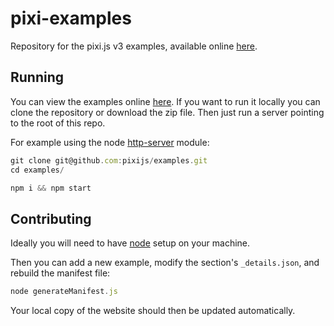 # pixi-examples

Repository for the pixi.js v3 examples, available online [here](ghio).

## Running

You can view the examples online [here][ghio]. If you want to run it locally you can clone the repository
or download the zip file. Then just run a server pointing to the root of this repo.

For example using the node [http-server][httpserver] module:

```js
git clone git@github.com:pixijs/examples.git
cd examples/

npm i && npm start
```

## Contributing

Ideally you will need to have [node][node] setup on your machine.

Then you can add a new example, modify the section's `_details.json`, and rebuild the manifest file:

```js
node generateManifest.js
```
Your local copy of the website should then be updated automatically.

[node]: http://nodejs.org/
[ghio]: http://pixijs.github.io/examples
[httpserver]: https://www.npmjs.com/package/http-server
